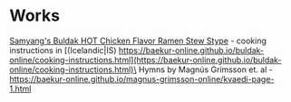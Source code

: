 # Works

[Samyang's Buldak HOT Chicken Flavor Ramen Stew Stype](https://samyangfoods.com) - cooking instructions in [(Icelandic|IS) https://baekur-online.github.io/buldak-online/cooking-instructions.html](https://baekur-online.github.io/buldak-online/cooking-instructions.html)\
Hymns by Magnús Grímsson et. al - https://baekur-online.github.io/magnus-grimsson-online/kvaedi-page-1.html
